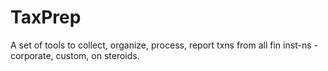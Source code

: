 # TaxPrep
A set of tools to collect, organize, process, report txns from all fin inst-ns - corporate, custom, on steroids.
